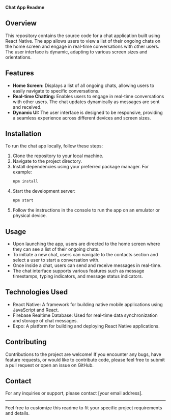 **Chat App Readme**

## Overview

This repository contains the source code for a chat application built using React Native. The app allows users to view a list of their ongoing chats on the home screen and engage in real-time conversations with other users. The user interface is dynamic, adapting to various screen sizes and orientations.

## Features

- **Home Screen:** Displays a list of all ongoing chats, allowing users to easily navigate to specific conversations.
- **Real-time Chatting:** Enables users to engage in real-time conversations with other users. The chat updates dynamically as messages are sent and received.
- **Dynamic UI:** The user interface is designed to be responsive, providing a seamless experience across different devices and screen sizes.

## Installation

To run the chat app locally, follow these steps:

1. Clone the repository to your local machine.
2. Navigate to the project directory.
3. Install dependencies using your preferred package manager. For example:
   ```bash
   npm install
   ```
4. Start the development server:
   ```bash
   npm start
   ```
5. Follow the instructions in the console to run the app on an emulator or physical device.

## Usage

- Upon launching the app, users are directed to the home screen where they can see a list of their ongoing chats.
- To initiate a new chat, users can navigate to the contacts section and select a user to start a conversation with.
- Once inside a chat, users can send and receive messages in real-time.
- The chat interface supports various features such as message timestamps, typing indicators, and message status indicators.

## Technologies Used

- React Native: A framework for building native mobile applications using JavaScript and React.
- Firebase Realtime Database: Used for real-time data synchronization and storage of chat messages.
- Expo: A platform for building and deploying React Native applications.

## Contributing

Contributions to the project are welcome! If you encounter any bugs, have feature requests, or would like to contribute code, please feel free to submit a pull request or open an issue on GitHub.

## Contact

For any inquiries or support, please contact [your email address].

---

Feel free to customize this readme to fit your specific project requirements and details.
